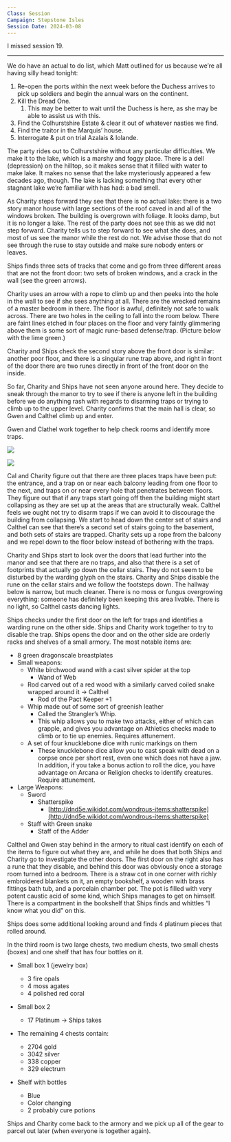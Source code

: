 ```yaml
---
Class: Session
Campaign: Stepstone Isles
Session Date: 2024-03-08
---
```

I missed session 19.

---

We do have an actual to do list, which Matt outlined for us because we’re all having silly head tonight:

1. Re-open the ports within the next week before the Duchess arrives to pick up soldiers and begin the annual wars on the continent.
2. Kill the Dread One.
    1. This may be better to wait until the Duchess is here, as she may be able to assist us with this.
3. Find the Colhurstshire Estate & clear it out of whatever nasties we find.
4. Find the traitor in the Marquis’ house.
5. Interrogate & put on trial Azalais & Iolande.

The party rides out to Colhurstshire without any particular difficulties. We make it to the lake, which is a marshy and foggy place. There is a dell (depression) on the hilltop, so it makes sense that it filled with water to make lake. It makes no sense that the lake mysteriously appeared a few decades ago, though. The lake is lacking something that every other stagnant lake we’re familiar with has had: a bad smell.

As Charity steps forward they see that there is no actual lake: there is a two story manor house with large sections of the roof caved in and all of the windows broken. The building is overgrown with foliage. It looks damp, but it is no longer a lake. The rest of the party does not see this as we did not step forward. Charity tells us to step forward to see what she does, and most of us see the manor while the rest do not. We advise those that do not see through the ruse to stay outside and make sure nobody enters or leaves.

Ships finds three sets of tracks that come and go from three different areas that are not the front door: two sets of broken windows, and a crack in the wall (see the green arrows).

Charity uses an arrow with a rope to climb up and then peeks into the hole in the wall to see if she sees anything at all. There are the wrecked remains of a master bedroom in there. The floor is awful, definitely not safe to walk across. There are two holes in the ceiling to fall into the room below. There are faint lines etched in four places on the floor and very faintly glimmering above them is some sort of magic rune-based defense/trap. (Picture below with the lime green.)

Charity and Ships check the second story above the front door is similar: another poor floor, and there is a singular rune trap above, and right in front of the door there are two runes directly in front of the front door on the inside.

So far, Charity and Ships have not seen anyone around here. They decide to sneak through the manor to try to see if there is anyone left in the building before we do anything rash with regards to disarming traps or trying to climb up to the upper level. Charity confirms that the main hall is clear, so Gwen and Calthel climb up and enter.

Gwen and Clathel work together to help check rooms and identify more traps.

![](step_manor-map.webp)

![](step_manor-traps.webp)

Cal and Charity figure out that there are three places traps have been put: the entrance, and a trap on or near each balcony leading from one floor to the next, and traps on or near every hole that penetrates between floors. They figure out that if any traps start going off then the building might start collapsing as they are set up at the areas that are structurally weak. Calthel feels we ought not try to disarm traps if we can avoid it to discourage the building from collapsing. We start to head down the center set of stairs and Calthel can see that there’s a second set of stairs going to the basement, and both sets of stairs are trapped. Charity sets up a rope from the balcony and we repel down to the floor below instead of bothering with the traps.

Charity and Ships start to look over the doors that lead further into the manor and see that there are no traps, and also that there is a set of footprints that actually go down the cellar stairs. They do not seem to be disturbed by the warding glyph on the stairs. Charity and Ships disable the rune on the cellar stairs and we follow the footsteps down. The hallway below is narrow, but much cleaner. There is no moss or fungus overgrowing everything: someone has definitely been keeping this area livable. There is no light, so Calthel casts dancing lights.

Ships checks under the first door on the left for traps and identifies a warding rune on the other side. Ships and Charity work together to try to disable the trap. Ships opens the door and on the other side are orderly racks and shelves of a small armory. The most notable items are:

- 8 green dragonscale breastplates
- Small weapons:
    - White birchwood wand with a cast silver spider at the top
        - Wand of Web
    - Rod carved out of a red wood with a similarly carved coiled snake wrapped around it → Calthel
        - Rod of the Pact Keeper +1
    - Whip made out of some sort of greenish leather
        - Called the Strangler’s Whip.
        - This whip allows you to make two attacks, either of which can grapple, and gives you advantage on Athletics checks made to climb or to tie up enemies. Requires attunement.
    - A set of four knucklebone dice with runic markings on them
        - These knucklebone dice allow you to cast speak with dead on a corpse once per short rest, even one which does not have a jaw. In addition, if you take a bonus action to roll the dice, you have advantage on Arcana or Religion checks to identify creatures. Require attunement.
- Large Weapons:
    - Sword
        - Shatterspike
            - [http://dnd5e.wikidot.com/wondrous-items:shatterspike](http://dnd5e.wikidot.com/wondrous-items:shatterspike)
    - Staff with Green snake
        - Staff of the Adder

Calthel and Gwen stay behind in the armory to ritual cast identify on each of the items to figure out what they are, and while he does that both Ships and Charity go to investigate the other doors. The first door on the right also has a rune that they disable, and behind this door was obviously once a storage room turned into a bedroom. There is a straw cot in one corner with richly embroidered blankets on it, an empty bookshelf, a wooden with brass fittings bath tub, and a porcelain chamber pot. The pot is filled with very potent caustic acid of some kind, which Ships manages to get on himself. There is a compartment in the bookshelf that Ships finds and whittles “I know what you did” on this.

Ships does some additional looking around and finds 4 platinum pieces that rolled around.

In the third room is two large chests, two medium chests, two small chests (boxes) and one shelf that has four bottles on it.

- Small box 1 (jewelry box)
    - 3 fire opals
	- 4 moss agates
    - 4 polished red coral

- Small box 2
    - 17 Platinum → Ships takes

- The remaining 4 chests contain:
    - 2704 gold
    - 3042 silver
    - 338 copper
    - 329 electrum

- Shelf with bottles
    - Blue
    - Color changing
    - 2 probably cure potions

Ships and Charity come back to the armory and we pick up all of the gear to parcel out later (when everyone is together again).